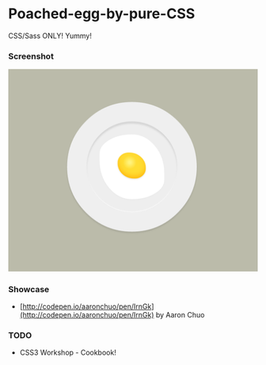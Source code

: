 # Poached-egg-by-pure-CSS

CSS/Sass ONLY! Yummy!

### Screenshot
![Poached Egg by pure CSS](screenshot.png?raw=true)

### Showcase
- [http://codepen.io/aaronchuo/pen/IrnGk](http://codepen.io/aaronchuo/pen/IrnGk) by Aaron Chuo

### TODO
- CSS3 Workshop - Cookbook!
